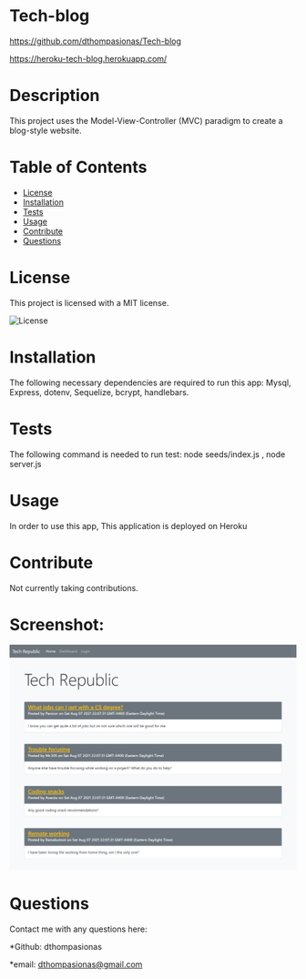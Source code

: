 # Tech-blog 

https://github.com/dthompasionas/Tech-blog

https://heroku-tech-blog.herokuapp.com/

# Description
This project uses the Model-View-Controller (MVC) paradigm to create a blog-style website.

# Table of Contents
* [License](#license) 
* [Installation](#installation)
* [Tests](#tests)
* [Usage](#usage)
* [Contribute](#contribute)
* [Questions](#questions)

# License 
This project is licensed with a MIT license.

![License](https://img.shields.io/badge/License-MIT-blue.svg)

# Installation
The following necessary dependencies are required to run this app: Mysql, Express, dotenv, Sequelize, bcrypt, handlebars. 

# Tests
The following command is needed to run test: node seeds/index.js , node server.js

# Usage
In order to use this app, This application is deployed on Heroku

# Contribute
Not currently taking contributions.

# Screenshot:
![](/images/tech-blog-screenshot.png)

# Questions
Contact me with any questions here:

*Github: dthompasionas

*email: dthompasionas@gmail.com 
